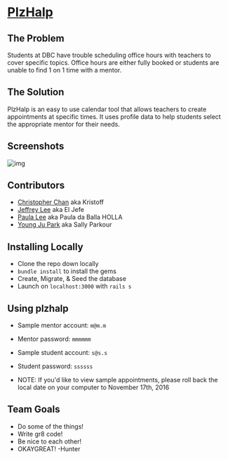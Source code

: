# [PlzHalp](http://plzhalp.herokuapp.com)

## The Problem

Students at DBC have trouble scheduling office hours with teachers to cover specific topics. Office hours are either fully booked or students are unable to find 1 on 1 time with a mentor.

## The Solution

PlzHalp is an easy to use calendar tool that allows teachers to create appointments at specific times. It uses profile data to help students select the appropriate mentor for their needs.

## Screenshots
![img](/public/plzhalpss.png 'k')

## Contributors

* [Christopher Chan](http://www.github.com/christopherchan35) aka Kristoff
* [Jeffrey Lee](http://www.github.com/jlee22) aka El Jefe
* [Paula Lee](http://www.github.com/pdlee877) aka Paula da Balla HOLLA
* [Young Ju Park](http://www.github.com/parkyngj) aka Sally Parkour

## Installing Locally

* Clone the repo down locally
* `bundle install` to install the gems
* Create, Migrate, & Seed the database
* Launch on `localhost:3000` with `rails s`

## Using plzhalp

* Sample mentor account: `m@m.m`
* Mentor password: `mmmmmm`
* Sample student account: `s@s.s`
* Student password: `ssssss`

* NOTE: If you'd like to view sample appointments, please roll back the local date on your computer to November 17th, 2016

## Team Goals

* Do some of the things!
* Write gr8 code!
* Be nice to each other!
* OKAYGREAT! -Hunter

